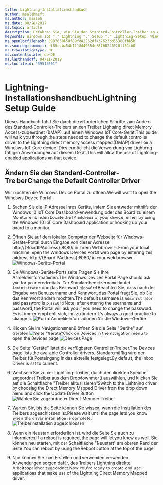 ```yaml
---
title: Lightning-Installationshandbuch
author: msalehmsft
ms.author: msaleh
ms.date: 08/28/2017
ms.topic: article
description: Erfahren Sie, wie Sie den Standard-Controller-Treiber an den Treiber Lightning DMAP auf einem Gerät zu ändern.
keywords: Windows Iot "," Lightning "," Setup "," Lightning-Setup, Windows Device Portal
ms.openlocfilehash: 0997638b50f89fd42262df437623bd55380fbb5b
ms.sourcegitcommit: ef85ccba54b1118d49554e88768240020ff514b0
ms.translationtype: MT
ms.contentlocale: de-DE
ms.lasthandoff: 04/11/2019
ms.locfileid: "59513201"
---
```

# <a name="lightning-setup-guide"></a><span data-ttu-id="da11c-104">Lightning-Installationshandbuch</span><span class="sxs-lookup"><span data-stu-id="da11c-104">Lightning Setup Guide</span></span>

<span data-ttu-id="da11c-105">Dieses Handbuch führt Sie durch die erforderlichen Schritte zum Ändern des Standard-Controller-Treibers an den Treiber Lightning direct Memory Access-zugeordnet (DMAP), auf einem Windows IoT Core-Gerät.</span><span class="sxs-lookup"><span data-stu-id="da11c-105">This guide will walk you through the steps needed to change the default controller driver to the Lightning direct memory access mapped (DMAP) driver on a Windows IoT Core device.</span></span> <span data-ttu-id="da11c-106">Dies ermöglicht die Verwendung von Lightning-fähigen Anwendungen auf diesem Gerät.</span><span class="sxs-lookup"><span data-stu-id="da11c-106">This will allow the use of Lightning-enabled applications on that device.</span></span>

## <a name="change-the-default-controller-driver"></a><span data-ttu-id="da11c-107">Ändern Sie den Standard-Controller-Treiber</span><span class="sxs-lookup"><span data-stu-id="da11c-107">Change the Default Controller Driver</span></span>

<span data-ttu-id="da11c-108">Wir möchten die Windows Device Portal zu öffnen.</span><span class="sxs-lookup"><span data-stu-id="da11c-108">We will want to open the Windows Device Portal.</span></span>

1. <span data-ttu-id="da11c-109">Suchen Sie die IP-Adresse Ihres Geräts, indem Sie entweder mithilfe der Windows 10 IoT Core Dashboard-Anwendung oder das Board zu einem Monitor einbinden.</span><span class="sxs-lookup"><span data-stu-id="da11c-109">Locate the IP address of your device, either by using the Windows 10 IoT Core Dashboard application or hooking up your board to a monitor.</span></span>

2. <span data-ttu-id="da11c-110">Öffnen Sie auf dem lokalen Computer der Webseite für Windows-Geräte-Portal durch Eingabe von dieser Adresse http://{BoardIPAddress}:8080/ in Ihrem Webbrowser.</span><span class="sxs-lookup"><span data-stu-id="da11c-110">From your local machine, open the Windows Devices Portal web page by entering this address http://{BoardIPAddress}:8080/ in your web browser.</span></span>
   ![Windows-Geräte-Portal](../media/LightningSetup/dmap1.png)

3. <span data-ttu-id="da11c-112">Die Windows-Geräte-Portalseite Fragen Sie Ihre Anmeldeinformationen.</span><span class="sxs-lookup"><span data-stu-id="da11c-112">The Windows Devices Portal Page should ask you for your credentials.</span></span> <span data-ttu-id="da11c-113">Der Standardbenutzername lautet `Administrator` und das Kennwort `p@ssw0rd` Beachten Sie, dass nach der Eingabe von Benutzername und Kennwort, das Portal fragt Sie, ob Sie das Kennwort ändern möchten.</span><span class="sxs-lookup"><span data-stu-id="da11c-113">The default username is `Administrator` and password is `p@ssw0rd` Note, after entering the username and password, the Portal will ask you if you need to change the password.</span></span> <span data-ttu-id="da11c-114">Es ist immer empfiehlt sich, ihn zu ändern.</span><span class="sxs-lookup"><span data-stu-id="da11c-114">It's always a good practice to change it.</span></span>
   ![Portal Anmeldeinformationen für die Windows-Geräte](../media/LightningSetup/dmap2.png)

4. <span data-ttu-id="da11c-116">Klicken Sie im Navigationsmenü öffnen Sie die Seite "Geräte" auf Geräten ![Seite "Geräte"](../media/LightningSetup/dmap3.png)</span><span class="sxs-lookup"><span data-stu-id="da11c-116">Click on Devices in the navigation menu to open the Devices page ![Devices Page](../media/LightningSetup/dmap3.png)</span></span>

5. <span data-ttu-id="da11c-117">Die Seite "Geräte" listet die verfügbaren Controller-Treiber.</span><span class="sxs-lookup"><span data-stu-id="da11c-117">The Devices page lists the available Controller drivers.</span></span> <span data-ttu-id="da11c-118">Standardmäßig wird der Treiber für Posteingang in das aktuelle festgelegt.</span><span class="sxs-lookup"><span data-stu-id="da11c-118">By default, the Inbox Driver is set to current.</span></span>

6. <span data-ttu-id="da11c-119">Wechseln Sie zu der Lightning-Treiber, durch den direkten Speicher zugeordnet Treiber aus dem Dropdownmenü auswählen, und klicken Sie auf die Schaltfläche "Treiber aktualisieren"</span><span class="sxs-lookup"><span data-stu-id="da11c-119">Switch to the Lightning driver by choosing the Direct Memory Mapped Driver from the drop down menu and click the Update Driver Button</span></span><br/>
   ![Wählen Sie zugeordneter Direct-Memory-Treiber](../media/LightningSetup/dmap4.png)

7. <span data-ttu-id="da11c-121">Warten Sie, bis die Seite können Sie wissen, wann die Installation des Treibers abgeschlossen ist.</span><span class="sxs-lookup"><span data-stu-id="da11c-121">Please wait until the page lets you know when the driver installation is complete.</span></span>
   ![Treiberinstallation abgeschlossen](../media/LightningSetup/dmap5.png)

8. <span data-ttu-id="da11c-123">Wenn ein Neustart erforderlich ist, wird die Seite Sie auch zu informieren.</span><span class="sxs-lookup"><span data-stu-id="da11c-123">If a reboot is required, the page will let you know as well.</span></span> <span data-ttu-id="da11c-124">Sie können neu starten, mit der Schaltfläche "Neustart" am oberen Rand der Seite.</span><span class="sxs-lookup"><span data-stu-id="da11c-124">You can reboot by using the Reboot button at the top of the page.</span></span>

9. <span data-ttu-id="da11c-125">Nun können Sie zum Erstellen und verwenden verwenden Anwendungen sorgen dafür, des Treibers Lightning direkte Arbeitsspeicher zugeordnet.</span><span class="sxs-lookup"><span data-stu-id="da11c-125">Now you're ready to create and use applications that make use of the Lightning Direct Memory Mapped driver.</span></span>
